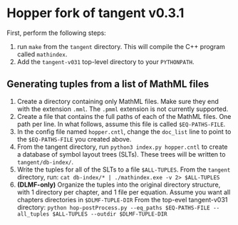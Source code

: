 # Hopper fork of tangent v0.3.1

First, perform the following steps: 

1. run `make` from the `tangent` directory. This will compile the C++ program called `mathindex`. 
2. Add the `tangent-v031` top-level directory to your `PYTHONPATH`. 

## Generating tuples from a list of MathML files
1. Create a directory containing only MathML files. Make sure they end with the extension `.mml`. The `.pmml` extension is not currently supported.
2. Create a file that contains the full paths of each of the MathML files. One path per line. In what follows, assume this file is called `$EQ-PATHS-FILE`.
3. In the config file named `hopper.cntl`, change the `doc_list` line to point to the `$EQ-PATHS-FILE` you created above. 
4. From the tangent directory, run `python3 index.py hopper.cntl` to create a database of symbol layout trees (SLTs). These trees will be written to `tangent/db-index/`. 
5. Write the tuples for all of the SLTs to a file `$ALL-TUPLES`. From the `tangent` directory, run: `cat db-index/* | ./mathindex.exe -v 2> $ALL-TUPLES`
6. **(DLMF-only)** Organize the tuples into the original directory structure, with 1 directory per chapter, and 1 file per equation. Assume you want all chapters directories in `$DLMF-TUPLE-DIR` From the top-evel tangent-v031 directory: `python hop-postProcess.py --eq_paths $EQ-PATHS-FILE --all_tuples $ALL-TUPLES --outdir $DLMF-TUPLE-DIR`
